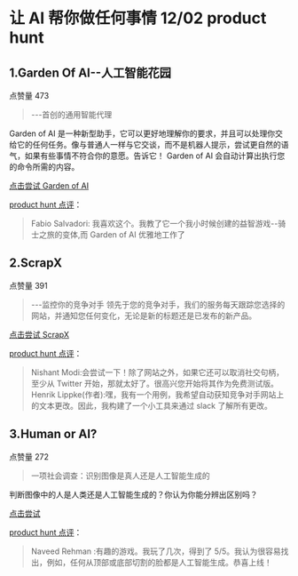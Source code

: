 # 让 AI 帮你做任何事情 12/02 product hunt

## 1.Garden Of AI--人工智能花园

点赞量 473

> ---首创的通用智能代理

Garden of AI 是一种新型助手，它可以更好地理解你的要求，并且可以处理你交给它的任何任务。像与普通人一样与它交谈，而不是机器人提示，尝试更自然的语气，如果有些事情不符合你的意愿。告诉它！ Garden of AI 会自动计算出执行您的命令所需的内容。

[点击尝试 Garden of AI](https://www.gardenofai.xyz/?ref=producthunt)

[product hunt 点评](https://www.producthunt.com/posts/garden-of-ai?r=h)：

> Fabio Salvadori:
> 我喜欢这个。我教了它一个我小时候创建的益智游戏--骑士之旅的变体,而 Garden of AI 优雅地工作了

## 2.ScrapX

点赞量 391

> ---监控你的竞争对手
> 领先于您的竞争对手，我们的服务每天跟踪您选择的网站，并通知您任何变化，无论是新的标题还是已发布的新产品。

[点击尝试 ScrapX](https://www.scrapx.io/?ref=producthunt)

[product hunt 点评](https://www.producthunt.com/posts/scrapx?r=h)：

> Nishant Modi:会尝试一下！除了网站之外，如果它还可以取消社交句柄，至少从 Twitter 开始，那就太好了。很高兴您开始将其作为免费测试版。
> Henrik Lippke(作者):嘿，我有一个用例，我希望自动获知竞争对手网站上的文本更改。因此，我构建了一个小工具来通过 slack 了解所有更改。

## 3.Human or AI?

点赞量 272

> 一项社会调查：识别图像是真人还是人工智能生成的

判断图像中的人是人类还是人工智能生成的？你认为你能分辨出区别吗？

[点击尝试](https://humanorai.io/?ref=producthunt)

[product hunt 点评](https://www.producthunt.com/posts/human-or-ai-3?r=h)：

> Naveed Rehman :有趣的游戏。我玩了几次，得到了 5/5。我认为很容易找出，例如，任何从顶部或底部切割的脸都是人工智能生成。恭喜上线！

